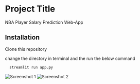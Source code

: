 
# Project Title

NBA Player Salary Prediction Web-App

## Installation

Clone this repository 

change the directory in terminal and the run the below command 

```bash
  streamlit run app.py
```
    
![Screenshot 1](https://github.com/prateek789222/NBA-Player-Salary-Prediction-Web-App/assets/117659454/c0b546c6-d789-4213-8e47-069842894679)
![Screenshot 2](https://github.com/prateek789222/NBA-Player-Salary-Prediction-Web-App/assets/117659454/2961c996-9366-485c-a313-8fd1cd283e46)

